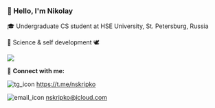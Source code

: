 ### 👋 Hello, I'm Nikolay

🎓 Undergraduate CS student at HSE University, St. Petersburg, Russia

📐 Science & self development 🕊️

![](https://komarev.com/ghpvc/?username=Skripkon&label=PROFILE+VIEWS&color=brightgreen)


🔗 **Connect with me:**

![tg_icon](https://github.com/Skripkon/Skripkon/assets/78466953/0671720b-f843-4f34-a8ff-25de9279c5d2) https://t.me/nskripko

![email_icon](https://github.com/Skripkon/Skripkon/assets/78466953/607345ce-e7a7-48a6-8e54-594bdd7076c8) nskripko@icloud.com 
